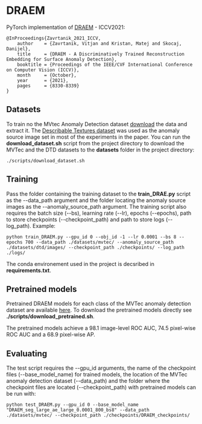 # DRAEM

PyTorch implementation of [DRAEM](https://openaccess.thecvf.com/content/ICCV2021/papers/Zavrtanik_DRAEM_-_A_Discriminatively_Trained_Reconstruction_Embedding_for_Surface_Anomaly_ICCV_2021_paper.pdf) - ICCV2021:

```
@InProceedings{Zavrtanik_2021_ICCV,
    author    = {Zavrtanik, Vitjan and Kristan, Matej and Skocaj, Danijel},
    title     = {DRAEM - A Discriminatively Trained Reconstruction Embedding for Surface Anomaly Detection},
    booktitle = {Proceedings of the IEEE/CVF International Conference on Computer Vision (ICCV)},
    month     = {October},
    year      = {2021},
    pages     = {8330-8339}
}
```
## Datasets
To train no the MVtec Anomaly Detection dataset [download](https://www.mvtec.com/company/research/datasets/mvtec-ad)
the data and extract it. The [Describable Textures dataset](https://www.robots.ox.ac.uk/~vgg/data/dtd/) was used as the anomaly source 
image set in most of the experiments in the paper. You can run the **download_dataset.sh** script from the project directory
to download the MVTec and the DTD datasets to the **datasets** folder in the project directory:
```
./scripts/download_dataset.sh
```


## Training
Pass the folder containing the training dataset to the **train_DRAE.py** script as the --data_path argument and the
folder locating the anomaly source images as the --anomaly_source_path argument. 
The training script also requires the batch size (--bs), learning rate (--lr), epochs (--epochs), path to store checkpoints
(--checkpoint_path) and path to store logs (--log_path).
Example:

```
python train_DRAEM.py --gpu_id 0 --obj_id -1 --lr 0.0001 --bs 8 --epochs 700 --data_path ./datasets/mvtec/ --anomaly_source_path ./datasets/dtd/images/ --checkpoint_path ./checkpoints/ --log_path ./logs/
```

The conda environement used in the project is decsribed in **requirements.txt**.

## Pretrained models
Pretrained DRAEM models for each class of the MVTec anomaly detection dataset are available [here](https://drive.google.com/uc?id=1eOE8wXNihjsiDvDANHFbg_mQkLesDrs1).
To download the pretrained models directly see **./scripts/download_pretrained.sh**.

The pretrained models achieve a 98.1 image-level ROC AUC, 74.5 pixel-wise ROC AUC and a 68.9 pixel-wise AP.


## Evaluating
The test script requires the --gpu_id arguments, the name of the checkpoint files (--base_model_name) for trained models, the 
location of the MVTec anomaly detection dataset (--data_path) and the folder where the checkpoint files are located (--checkpoint_path)
with pretrained models can be run with:

```
python test_DRAEM.py --gpu_id 0 --base_model_name "DRAEM_seg_large_ae_large_0.0001_800_bs8" --data_path ./datasets/mvtec/ --checkpoint_path ./checkpoints/DRAEM_checkpoints/
```


